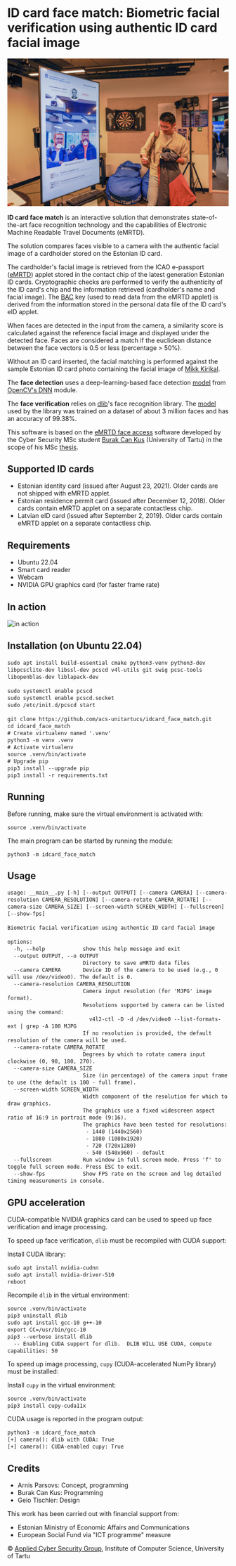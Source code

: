 <!--
 Copyright (c) 2021 Burak Can
 Copyright (c) 2022 ACS research group, Institute of Computer Science, University of Tartu

 This software is released under the MIT License.
 https://opensource.org/licenses/MIT
-->

# ID card face match: Biometric facial verification using authentic ID card facial image

![demo installation](resources/demo_UnitartuCS_days.jpg)

**ID card face match** is an interactive solution that demonstrates state-of-the-art face recognition technology and the capabilities of Electronic Machine Readable Travel Documents (eMRTD).

The solution compares faces visible to a camera with the authentic facial image of a cardholder stored on the Estonian ID card.

The cardholder's facial image is retrieved from the ICAO e-passport ([eMRTD](https://www.icao.int/publications/pages/publication.aspx?docnum=9303)) applet stored in the contact chip of the latest generation Estonian ID cards.
Cryptographic checks are performed to verify the authenticity of the ID card's chip and the information retrieved (cardholder's name and facial image). The [BAC](https://en.wikipedia.org/wiki/Basic_access_control) key (used to read data from the eMRTD applet) is derived from the information stored in the personal data file of the ID card's eID applet.

When faces are detected in the input from the camera, a similarity score is calculated against the reference facial image and displayed under the detected face.
Faces are considered a match if the euclidean distance between the face vectors is 0.5 or less (percentage > 50%).

Without an ID card inserted, the facial matching is performed against the sample Estonian ID card photo containing the facial image of [Mikk Kirikal](https://menu.err.ee/294106/id-kaardi-uus-nagu-modellina-ma-karjaari-tegema-ei-hakka).

The **face detection** uses a deep-learning-based face detection [model](https://github.com/opencv/opencv_3rdparty/blob/dnn_samples_face_detector_20180205_fp16/README.md) from [OpenCV's DNN](https://docs.opencv.org/5.x/d6/d0f/group__dnn.html) module. <!-- The DNN face detector is based on the Single Shot Detector (SSD) framework using a ResNet-10 like base network. -->

The **face verification** relies on [dlib](http://dlib.net/)'s face recognition library. The [model](https://github.com/davisking/dlib-models) used by the library was trained on a dataset of about 3 million faces and has an accuracy of 99.38%.


This software is based on the [eMRTD face access](https://github.com/Fethbita/eMRTD_face_access/) software developed by the Cyber Security MSc student [Burak Can Kus](https://burakcankus.com/) (University of Tartu) in the scope of his MSc [thesis](https://comserv.cs.ut.ee/ati_thesis/datasheet.php?id=72515&year=2021&language=en).

## Supported ID cards
* Estonian identity card (issued after August 23, 2021). Older cards are not shipped with eMRTD applet.
* Estonian residence permit card (issued after December 12, 2018). Older cards contain eMRTD applet on a separate contactless chip.
* Latvian eID card (issued after September 2, 2019). Older cards contain eMRTD applet on a separate contactless chip.

## Requirements
* Ubuntu 22.04
* Smart card reader
* Webcam
* NVIDIA GPU graphics card (for faster frame rate)

## In action

![in action](resources/demo.gif)

## Installation (on Ubuntu 22.04)
```shell
sudo apt install build-essential cmake python3-venv python3-dev libpcsclite-dev libssl-dev pcscd v4l-utils git swig pcsc-tools libopenblas-dev liblapack-dev

sudo systemctl enable pcscd
sudo systemctl enable pcscd.socket
sudo /etc/init.d/pcscd start

git clone https://github.com/acs-unitartucs/idcard_face_match.git
cd idcard_face_match
# Create virtualenv named '.venv'
python3 -m venv .venv
# Activate virtualenv
source .venv/bin/activate
# Upgrade pip
pip3 install --upgrade pip
pip3 install -r requirements.txt
```

## Running

Before running, make sure the virtual environment is activated with:
```shell
source .venv/bin/activate
```
The main program can be started by running the module:
```shell
python3 -m idcard_face_match
```

## Usage
```
usage: __main__.py [-h] [--output OUTPUT] [--camera CAMERA] [--camera-resolution CAMERA_RESOLUTION] [--camera-rotate CAMERA_ROTATE] [--camera-size CAMERA_SIZE] [--screen-width SCREEN_WIDTH] [--fullscreen] [--show-fps]

Biometric facial verification using authentic ID card facial image

options:
  -h, --help            show this help message and exit
  --output OUTPUT, --o OUTPUT
                        Directory to save eMRTD data files
  --camera CAMERA       Device ID of the camera to be used (e.g., 0 will use /dev/video0). The default is 0.
  --camera-resolution CAMERA_RESOLUTION
                        Camera input resolution (for 'MJPG' image format).
                        Resolutions supported by camera can be listed using the command:
                          v4l2-ctl -D -d /dev/video0 --list-formats-ext | grep -A 100 MJPG
                        If no resolution is provided, the default resolution of the camera will be used.
  --camera-rotate CAMERA_ROTATE
                        Degrees by which to rotate camera input clockwise (0, 90, 180, 270).
  --camera-size CAMERA_SIZE
                        Size (in percentage) of the camera input frame to use (the default is 100 - full frame).
  --screen-width SCREEN_WIDTH
                        Width component of the resolution for which to draw graphics.
                        The graphics use a fixed widescreen aspect ratio of 16:9 in portrait mode (9:16).
                        The graphics have been tested for resolutions:
                         - 1440 (1440x2560)
                         - 1080 (1080x1920)
                         - 720 (720x1280)
                         - 540 (540x960) - default
  --fullscreen          Run window in full screen mode. Press 'f' to toggle full screen mode. Press ESC to exit.
  --show-fps            Show FPS rate on the screen and log detailed timing measurements in console.
```

## GPU acceleration
CUDA-compatible NVIDIA graphics card can be used to speed up face verification and image processing.

To speed up face verification, `dlib` must be recompiled with CUDA support:

Install CUDA library:
```shell
sudo apt install nvidia-cudnn
sudo apt install nvidia-driver-510
reboot
```

Recompile `dlib` in the virtual environment:
```shell
source .venv/bin/activate
pip3 uninstall dlib
sudo apt install gcc-10 g++-10
export CC=/usr/bin/gcc-10
pip3 --verbose install dlib
  -- Enabling CUDA support for dlib.  DLIB WILL USE CUDA, compute capabilities: 50
```

To speed up image processing, `cupy` (CUDA-accelerated NumPy library) must be installed:

Install `cupy` in the virtual environment:
```shell
source .venv/bin/activate
pip3 install cupy-cuda11x
```

CUDA usage is reported in the program output:
```shell
python3 -m idcard_face_match
[+] camera(): dlib with CUDA: True
[+] camera(): CUDA-enabled cupy: True
```

## Credits

* Arnis Parsovs: Concept, programming
* Burak Can Kus: Programming
* Geio Tischler: Design

This work has been carried out with financial support from:

* Estonian Ministry of Economic Affairs and Communications
* European Social Fund via "ICT programme" measure

© [Applied Cyber Security Group](https://acs.cs.ut.ee/), Institute of Computer Science, University of Tartu
